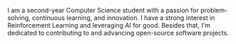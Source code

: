 I am a second-year Computer Science student with a passion for problem-solving, continuous learning, and innovation. I have a strong interest in Reinforcement Learning and leveraging AI for good. Besides that, I'm dedicated to contributing to and advancing open-source software projects.
<br>


<!---
jisnoo123/jisnoo123 is a ✨ special ✨ repository because its `README.md` (this file) appears on your GitHub profile.
You can click the Preview link to take a look at your changes.
--->
